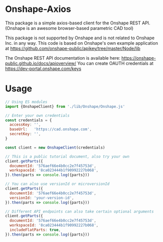 # Onshape-Axios

This package is a simple axios-based client for the Onshape REST API. (Onshape is an awesome browser-based parametric CAD tool)

This package is not supported by Onshape and is not related to Onshape Inc. in any way.  This code is based on Onshape's own example application at https://github.com/onshape-public/apikey/tree/master/Node/lib

The Onshape REST API documentation is available here: https://onshape-public.github.io/docs/apioverview/
You can create OAUTH credentials at https://dev-portal.onshape.com/keys

# Usage
```js
// Using ES modules
import {OnshapeClient} from './lib/Onshape/Onshape.js'

// Enter your own credentials
const credentials = {
  accessKey: '',
  baseUrl:   'https://cad.onshape.com',
  secretKey: '',
}

const client = new OnshapeClient(credentials)

// This is a public tutorial document, also try your own
client.getParts({
  documentId: '576aef66e4b0cc2e7f45753d',
  workspaceId: '8ca023444b1f90992227b068',
}).then(parts => console.log({parts}))

// You can also use versionId or microversionId
client.getParts({
  documentId: '576aef66e4b0cc2e7f45753d',
  versionId: 'your-version-id',
}).then(parts => console.log({parts}))

// Different API endpoints can also take certain optional arguments
client.getParts({
  documentId: '576aef66e4b0cc2e7f45753d',
  workspaceId: '8ca023444b1f90992227b068',
  includeFlatParts: true,
}).then(parts => console.log({parts}))
```
